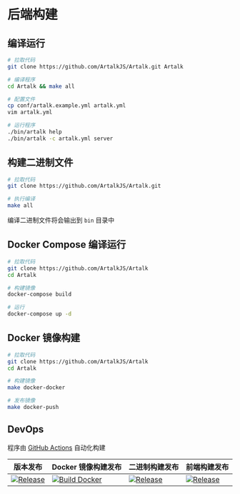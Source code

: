# 后端构建

## 编译运行

```bash
# 拉取代码
git clone https://github.com/ArtalkJS/Artalk.git Artalk

# 编译程序
cd Artalk && make all

# 配置文件
cp conf/artalk.example.yml artalk.yml
vim artalk.yml

# 运行程序
./bin/artalk help
./bin/artalk -c artalk.yml server
```

## 构建二进制文件

```bash
# 拉取代码
git clone https://github.com/ArtalkJS/Artalk.git

# 执行编译
make all
```

编译二进制文件将会输出到 `bin` 目录中

## Docker Compose 编译运行

```bash
# 拉取代码
git clone https://github.com/ArtalkJS/Artalk
cd Artalk

# 构建镜像
docker-compose build

# 运行
docker-compose up -d
```

## Docker 镜像构建

```bash
# 拉取代码
git clone https://github.com/ArtalkJS/Artalk
cd Artalk

# 构建镜像
make docker-docker

# 发布镜像
make docker-push
```

## DevOps

程序由 [GitHub Actions](https://github.com/ArtalkJS/Artalk/actions) 自动化构建

| 版本发布                                                                                                                                                                 | Docker 镜像构建发布                                                                                                                                                       | 二进制构建发布                                                                                                                                                               | 前端构建发布                                                                                                                                                                           |
| ------------------------------------------------------------------------------------------------------------------------------------------------------------------------ | ------------------------------------------------------------------------------------------------------------------------------------------------------------------------- | ---------------------------------------------------------------------------------------------------------------------------------------------------------------------------- | -------------------------------------------------------------------------------------------------------------------------------------------------------------------------------------- |
| [![Release](https://github.com/ArtalkJS/Artalk/actions/workflows/release.yml/badge.svg?branch=master)](https://github.com/ArtalkJS/Artalk/actions/workflows/release.yml) | [![Build Docker](https://github.com/ArtalkJS/Artalk/actions/workflows/build-docker.yml/badge.svg)](https://github.com/ArtalkJS/Artalk/actions/workflows/build-docker.yml) | [![Release](https://github.com/ArtalkJS/Artalk/actions/workflows/build-app.yml/badge.svg?branch=master)](https://github.com/ArtalkJS/Artalk/actions/workflows/build-app.yml) | [![Release](https://github.com/ArtalkJS/Artalk/actions/workflows/build-frontend.yml/badge.svg?branch=master)](https://github.com/ArtalkJS/Artalk/actions/workflows/build-frontend.yml) |
